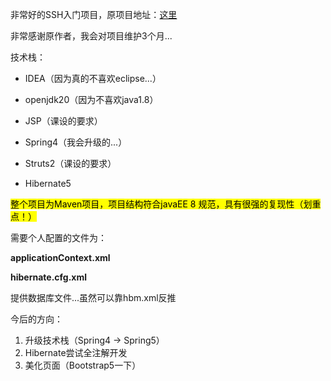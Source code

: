 非常好的SSH入门项目，原项目地址：[这里](https://github.com/ValdisW/ssh-blog)

非常感谢原作者，我会对项目维护3个月...

技术栈：

- IDEA（因为真的不喜欢eclipse...）

- openjdk20（因为不喜欢java1.8）

- JSP（课设的要求）

- Spring4（我会升级的...）

- Struts2（课设的要求）

- Hibernate5



<mark>整个项目为Maven项目，项目结构符合javaEE 8 规范，具有很强的复现性（划重点！）</mark>



需要个人配置的文件为：

**applicationContext.xml**

**hibernate.cfg.xml**



提供数据库文件...虽然可以靠hbm.xml反推



今后的方向：

1. 升级技术栈（Spring4 -> Spring5）
2. Hibernate尝试全注解开发
3. 美化页面（Bootstrap5一下）